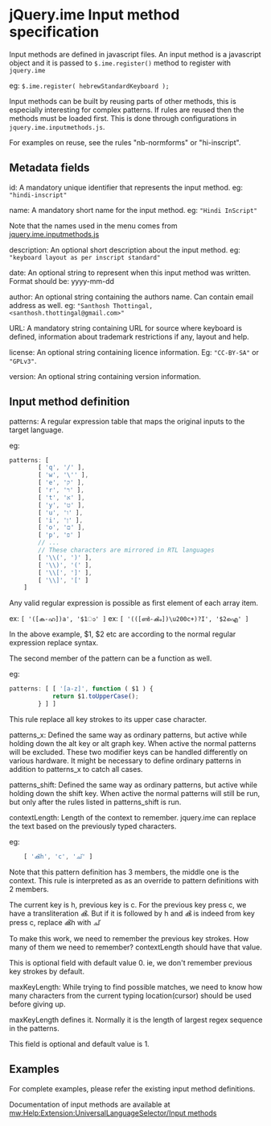 <!-- markdownlint-disable MD010 -->
jQuery.ime Input method specification
=====================================

Input methods are defined in javascript files. An input method is a javascript
object and it is passed to `$.ime.register()` method to register with `jquery.ime`

eg: `$.ime.register( hebrewStandardKeyboard );`

Input methods can be built by reusing parts of other methods, this is especially
interesting for complex patterns. If rules are reused then the methods must be
loaded first. This is done through configurations in `jquery.ime.inputmethods.js`.

For examples on reuse, see the rules "nb-normforms" or "hi-inscript".

Metadata fields
---------------

id: A mandatory unique identifier that represents the input method.
eg: `"hindi-inscript"`

name: A mandatory short name for the input method. eg: `"Hindi InScript"`

Note that the names used in the menu comes from [jquery.ime.inputmethods.js](../src/jquery.ime.inputmethods.js)

description: An optional short description about the input method.
eg: `"keyboard layout as per inscript standard"`

date: An optional string to represent when this input method was written.
Format should be: yyyy-mm-dd

author: An optional string containing the authors name. Can contain email
address as well. eg: `"Santhosh Thottingal, <santhosh.thottingal@gmail.com>"`

URL: A mandatory string containing URL for source where keyboard is defined,
information about trademark restrictions if any, layout and help.

license: An optional string containing licence information. Eg: `"CC-BY-SA"` or
`"GPLv3"`.

version: An optional string containing version information.

Input method definition
-----------------------

patterns: A regular expression table that maps the original inputs to the
target language.

eg:

```javascript
patterns: [
		[ 'q', '/' ],
		[ 'w', '\'' ],
		[ 'e', 'ק' ],
		[ 'r', 'ר' ],
		[ 't', 'א' ],
		[ 'y', 'ט' ],
		[ 'u', 'ו' ],
		[ 'i', 'ן' ],
		[ 'o', 'ם' ],
		[ 'p', 'פ' ]
		// ...
		// These characters are mirrored in RTL languages
		[ '\\(', ')' ],
		[ '\\)', '(' ],
		[ '\\[', ']' ],
		[ '\\]', '[' ]
	]
```

Any valid regular expression is possible as first element of each array item.

ex: `[ '([ക-ഹ])a', '$1ാ' ]`
ex: `[ '(([ൺ-ൿം])\u200c+)?I', '$2ഐ' ]`

In the above example, $1, $2 etc are according to the normal regular expression
replace syntax.

The second member of the pattern can be a function as well.

eg:

```javascript
patterns: [ [ '[a-z]', function ( $1 ) {
			return $1.toUpperCase();
		} ] ]
```

This rule replace all key strokes to its upper case character.

patterns_x: Defined the same way as ordinary patterns, but active while holding down the alt key or
alt graph key. When active the normal patterns will be excluded. These two modifier keys can be
handled differently on various hardware. It might be necessary to define ordinary patterns in
addition to patterns_x to catch all cases.

patterns_shift: Defined the same way as ordinary patterns, but active while holding down the shift
key. When active the normal patterns will still be run, but only after the rules listed in
patterns_shift is run.

contextLength: Length of the context to remember. jquery.ime can replace the
text based on the previously typed characters.

eg:

```javascript
	[ 'ൿh', 'c', 'ച്' ]
```

Note that this pattern definition has 3 members, the middle one is the context.
This rule is interpreted as as an override to pattern definitions with 2 members.

The current key is h, previous key is c. For the previous key press c, we have
a transliteration ൿ. But if it is followed by h and ൿ is indeed from key press
c, replace ൿh with ച്

To make this work, we need to remember the previous key strokes. How many of
them we need to remember? contextLength should have that value.

This is optional field with default value 0. ie, we don't remember previous key
strokes by default.

maxKeyLength: While trying to find possible matches, we need to know how many
characters from the current typing location(cursor) should be used before
giving up.

maxKeyLength defines it. Normally it is the length of largest regex sequence in
the patterns.

This field is optional and default value is 1.

Examples
--------

For complete examples, please refer the existing input method definitions.

Documentation of input methods are available at
[mw:Help:Extension:UniversalLanguageSelector/Input methods](https://www.mediawiki.org/wiki/Help:Extension:UniversalLanguageSelector/Input_methods)
